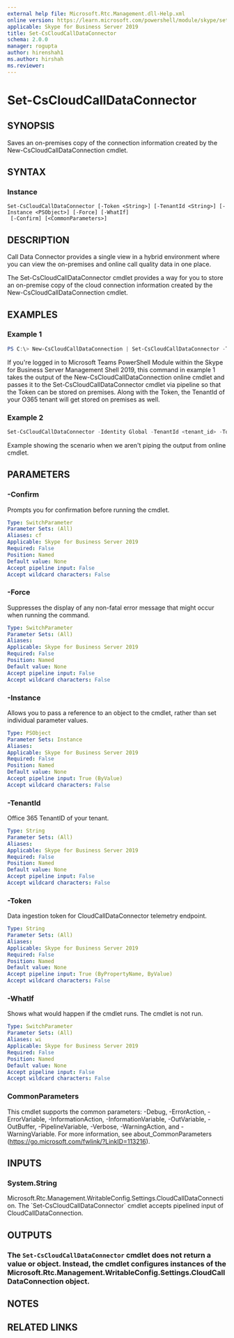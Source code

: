 ```yaml
---
external help file: Microsoft.Rtc.Management.dll-Help.xml
online version: https://learn.microsoft.com/powershell/module/skype/set-cscloudcalldataconnector
applicable: Skype for Business Server 2019
title: Set-CsCloudCallDataConnector
schema: 2.0.0
manager: rogupta
author: hirenshah1
ms.author: hirshah
ms.reviewer:
---
```


# Set-CsCloudCallDataConnector

## SYNOPSIS
Saves an on-premises copy of the connection information created by the New-CsCloudCallDataConnection cmdlet.

## SYNTAX

### Instance
```
Set-CsCloudCallDataConnector [-Token <String>] [-TenantId <String>] [-Instance <PSObject>] [-Force] [-WhatIf]
 [-Confirm] [<CommonParameters>]
```

## DESCRIPTION
Call Data Connector provides a single view in a hybrid environment where you can view the on-premises and online call quality data in one place.

The Set-CsCloudCallDataConnector cmdlet provides a way for you to store an on-premise copy of the cloud connection information created by the New-CsCloudCallDataConnection cmdlet.

## EXAMPLES

### Example 1
```powershell
PS C:\> New-CsCloudCallDataConnection | Set-CsCloudCallDataConnector -TenantId &lt;tenant_id&gt;
```

If you're logged in to Microsoft Teams PowerShell Module within the Skype for Business Server Management Shell 2019, this command in example 1 takes the output of the New-CsCloudCallDataConnection online cmdlet and passes it to the Set-CsCloudCallDataConnector cmdlet via pipeline so that the Token can be stored on premises. Along with the Token, the TenantId of your O365 tenant will get stored on premises as well.

### Example 2
```PowerShell
Set-CsCloudCallDataConnector -Identity Global -TenantId <tenant_id> -Token <token-copied-from-online>
```
Example showing the scenario when we aren't piping the output from online cmdlet.

## PARAMETERS

### -Confirm
Prompts you for confirmation before running the cmdlet.

```yaml
Type: SwitchParameter
Parameter Sets: (All)
Aliases: cf
Applicable: Skype for Business Server 2019
Required: False
Position: Named
Default value: None
Accept pipeline input: False
Accept wildcard characters: False
```

### -Force
Suppresses the display of any non-fatal error message that might occur when running the command.

```yaml
Type: SwitchParameter
Parameter Sets: (All)
Aliases:
Applicable: Skype for Business Server 2019
Required: False
Position: Named
Default value: None
Accept pipeline input: False
Accept wildcard characters: False
```

### -Instance
Allows you to pass a reference to an object to the cmdlet, rather than set individual parameter values.

```yaml
Type: PSObject
Parameter Sets: Instance
Aliases:
Applicable: Skype for Business Server 2019
Required: False
Position: Named
Default value: None
Accept pipeline input: True (ByValue)
Accept wildcard characters: False
```

### -TenantId
Office 365 TenantID of your tenant.

```yaml
Type: String
Parameter Sets: (All)
Aliases:
Applicable: Skype for Business Server 2019
Required: False
Position: Named
Default value: None
Accept pipeline input: False
Accept wildcard characters: False
```

### -Token
Data ingestion token for CloudCallDataConnector telemetry endpoint.

```yaml
Type: String
Parameter Sets: (All)
Aliases:
Applicable: Skype for Business Server 2019
Required: False
Position: Named
Default value: None
Accept pipeline input: True (ByPropertyName, ByValue)
Accept wildcard characters: False
```

### -WhatIf
Shows what would happen if the cmdlet runs.
The cmdlet is not run.

```yaml
Type: SwitchParameter
Parameter Sets: (All)
Aliases: wi
Applicable: Skype for Business Server 2019
Required: False
Position: Named
Default value: None
Accept pipeline input: False
Accept wildcard characters: False
```

### CommonParameters
This cmdlet supports the common parameters: -Debug, -ErrorAction, -ErrorVariable, -InformationAction, -InformationVariable, -OutVariable, -OutBuffer, -PipelineVariable, -Verbose, -WarningAction, and -WarningVariable.
For more information, see about_CommonParameters (https://go.microsoft.com/fwlink/?LinkID=113216).

## INPUTS

### System.String
Microsoft.Rtc.Management.WritableConfig.Settings.CloudCallDataConnection. The \`Set-CsCloudCallDataConnector\` cmdlet accepts pipelined input of CloudCallDataConnection.


## OUTPUTS

### The `Set-CsCloudCallDataConnector` cmdlet does not return a value or object. Instead, the cmdlet configures instances of the Microsoft.Rtc.Management.WritableConfig.Settings.CloudCallDataConnection object.

## NOTES

## RELATED LINKS
